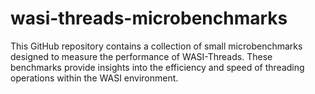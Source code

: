 # wasi-threads-microbenchmarks
This GitHub repository contains a collection of small microbenchmarks designed to measure the performance of WASI-Threads. These benchmarks provide insights into the efficiency and speed of threading operations within the WASI environment.
